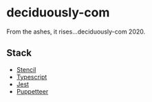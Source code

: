 # deciduously-com

From the ashes, it rises...deciduously-com 2020.

## Stack

* [Stencil](https://www.typescriptlang.org/)
* [Typescript](https://www.typescriptlang.org/)
* [Jest](https://jestjs.io/)
* [Puppetteer](https://pptr.dev/)